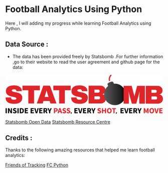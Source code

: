 # Football Analytics Using Python


Here , I will adding my progress while learning Football Analytics using Python.

## Data Source :

* The data has been provided freely by Statsbomb .For further information ,go to their website to read the user agreement and github page for the data: 

![StatsBomb Logo](./img/statsbomb-logo.jpg)

[Statsbomb Open Data](https://github.com/statsbomb/open-data)
[Statsbomb Resource Centre](https://statsbomb.com/academy/)

## Credits :

Thanks to the following amazing resources that helped me learn football analytics:

[Friends of Tracking](https://www.youtube.com/channel/UCUBFJYcag8j2rm_9HkrrA7w/videos)
[FC Python](https://fcpython.com/)

